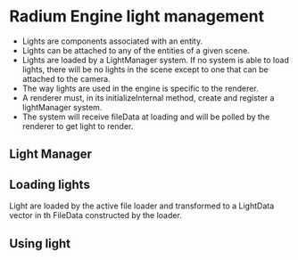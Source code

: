 # Radium Engine light management 

- Lights are components associated with an entity. 
- Lights can be attached to any of the entities of a given scene.
- Lights are loaded by a LightManager system. If no system is able to load lights, there will be no lights in the scene
except to one that can be attached to the camera.
- The way lights are used in the engine is specific to the renderer.
- A renderer must, in its initializeInternal method, create and register a lightManager system.
- The system will receive fileData at loading and will be polled by the renderer to get light to render.

## Light Manager

## Loading lights
Light are loaded by the active file loader and transformed to a LightData vector in th FileData constructed by the loader.

## Using light
